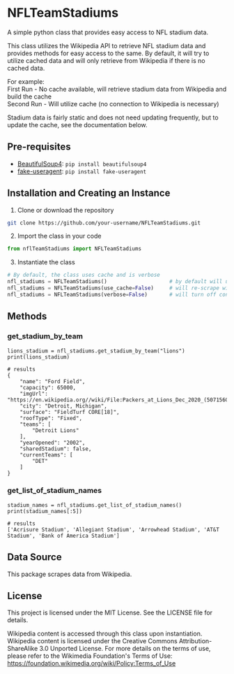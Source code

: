 # NFLTeamStadiums
A simple python class that provides easy access to NFL stadium data.

This class utilizes the Wikipedia API to retrieve NFL stadium data and provides methods for easy 
access to the same. By default, it will try to utilize cached data and will only retrieve from Wikipedia 
if there is no cached data.

For example:<br>
First Run - No cache available, will retrieve stadium data from Wikipedia and build the cache<br>
Second Run - Will utilize cache (no connection to Wikipedia is necessary)

Stadium data is fairly static and does not need updating frequently, but to update the cache, 
see the documentation below.

## Pre-requisites
- [BeautifulSoup4](https://pypi.org/project/beautifulsoup4/): `pip install beautifulsoup4`
- [fake-useragent](https://github.com/fake-useragent/fake-useragent): `pip install fake-useragent`

## Installation and Creating an Instance
1. Clone or download the repository
```bash
git clone https://github.com/your-username/NFLTeamStadiums.git
```

2. Import the class in your code
```python
from nflTeamStadiums import NFLTeamStadiums
```

3. Instantiate the class
```python 
# By default, the class uses cache and is verbose
nfl_stadiums = NFLTeamStadiums()                    # by default will use cached data and print to console
nfl_stadiums = NFLTeamStadiums(use_cache=False)     # will re-scrape wikipedia and overwrite cache
nfl_stadiums = NFLTeamStadiums(verbose=False)       # will turn off console printing

```

## Methods

### get_stadium_by_team
```
lions_stadium = nfl_stadiums.get_stadium_by_team("lions")
print(lions_stadium)

# results
{
    "name": "Ford Field",
    "capacity": 65000,
    "imgUrl": "https://en.wikipedia.org//wiki/File:Packers_at_Lions_Dec_2020_(50715608723).jpg",
    "city": "Detroit, Michigan",
    "surface": "FieldTurf CORE[18]",
    "roofType": "Fixed",
    "teams": [
        "Detroit Lions"
    ],
    "yearOpened": "2002",
    "sharedStadium": false,
    "currentTeams": [
        "DET"
    ]
}
```

### get_list_of_stadium_names
```
stadium_names = nfl_stadiums.get_list_of_stadium_names()
print(stadium_names[:5])

# results
['Acrisure Stadium', 'Allegiant Stadium', 'Arrowhead Stadium', 'AT&T Stadium', 'Bank of America Stadium']
```

## Data Source
This package scrapes data from Wikipedia.

## License
This project is licensed under the MIT License. See the LICENSE file for details.

Wikipedia content is accessed through this class upon instantiation. Wikipedia content is licensed under 
the Creative Commons Attribution-ShareAlike 3.0 Unported License. For more details on the terms of use, 
please refer to the Wikimedia Foundation's Terms of Use:
https://foundation.wikimedia.org/wiki/Policy:Terms_of_Use